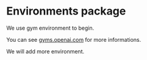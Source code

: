 Environments package
===============================

We use gym environment to begin.

You can see [gyms.openai.com](https://gym.openai.com/envs/#classic_control)  for more informations.

We will add more environment.